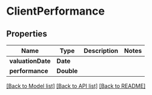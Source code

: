 # ClientPerformance

## Properties
Name | Type | Description | Notes
------------ | ------------- | ------------- | -------------
**valuationDate** | **Date** |  | 
**performance** | **Double** |  | 

[[Back to Model list]](../README.md#documentation-for-models) [[Back to API list]](../README.md#documentation-for-api-endpoints) [[Back to README]](../README.md)


